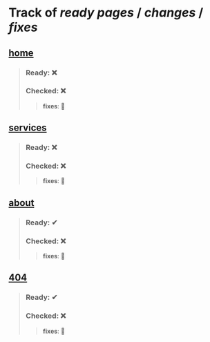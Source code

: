 # Track of *ready pages* / *changes* / *fixes*

## [home](https://arsu4ka.github.io/virtus-verstka/home/home.html)
> ### Ready: ❌
> ### Checked: ❌
>> **fixes**: 🚫


## [services](https://arsu4ka.github.io/virtus-verstka/services/services.html)
> ### Ready: ❌
> ### Checked: ❌
>> **fixes**: 🚫


## [about](https://arsu4ka.github.io/virtus-verstka/about/about.html)
> ### Ready: ✔
> ### Checked: ❌
>> **fixes**: 🚫


## [404](https://arsu4ka.github.io/virtus-verstka/404/404.html)
> ### Ready: ✔
> ### Checked: ❌
>> **fixes**: 🚫